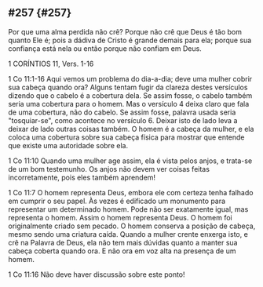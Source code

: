 ## #257 {#257}

Por que uma alma perdida não crê? Porque não crê que Deus é tão bom quanto Ele é; pois a dádiva de Cristo é grande demais para ela; porque sua confiança está nela ou então porque não confiam em Deus.

1 CORÍNTIOS 11, Vers. 1-16

1 Co 11:1-16 Aqui vemos um problema do dia-a-dia; deve uma mulher cobrir sua cabeça quando ora? Alguns tentam fugir da clareza destes versículos dizendo que o cabelo é a cobertura dela. Se assim fosse, o cabelo também seria uma cobertura para o homem. Mas o versículo 4 deixa claro que fala de uma cobertura, não do cabelo. Se assim fosse, palavra usada seria &quot;tosquiar-se&quot;, como acontece no versículo 6\. Deixar isto de lado leva a deixar de lado outras coisas também. O homem é a cabeça da mulher, e ela coloca uma cobertura sobre sua cabeça física para mostrar que entende que existe uma autoridade sobre ela.

1 Co 11:10 Quando uma mulher age assim, ela é vista pelos anjos, e trata-se de um bom testemunho. Os anjos não devem ver coisas feitas incorretamente, pois eles também aprendem!

1 Co 11:7 O homem representa Deus, embora ele com certeza tenha falhado em cumprir o seu papel. Às vezes é edificado um monumento para representar um determinado homem. Pode não ser exatamente igual, mas representa o homem. Assim o homem representa Deus. O homem foi originalmente criado sem pecado. O homem conserva a posição de cabeça, mesmo sendo uma criatura caída. Quando a mulher crente enxerga isto, e crê na Palavra de Deus, ela não tem mais dúvidas quanto a manter sua cabeça coberta quando ora. E não ora em voz alta na presença de um homem.

1 Co 11:16 Não deve haver discussão sobre este ponto!
